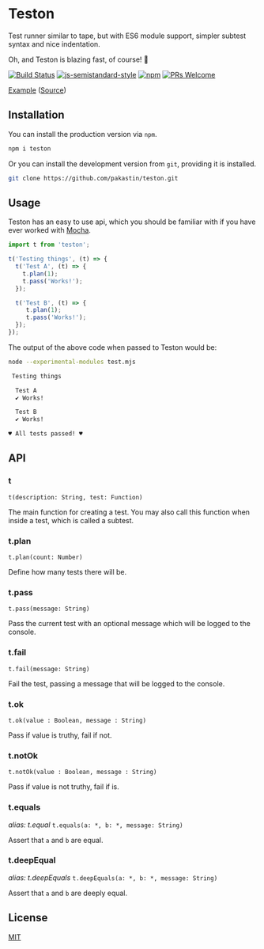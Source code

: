 # Teston

Test runner similar to tape, but with ES6 module support, simpler subtest syntax and nice indentation.

Oh, and Teston is blazing fast, of course! 🚀

[![Build Status](https://img.shields.io/travis/pakastin/teston/master.svg?maxAge=60&style=flat-square)](https://travis-ci.org/pakastin/teston?branch=master)
[![js-semistandard-style](https://img.shields.io/badge/code%20style-semistandard-brightgreen.svg?maxAge=60&style=flat-square)](https://github.com/Flet/semistandard)
[![npm](https://img.shields.io/npm/v/teston.svg?maxAge=60&style=flat-square)](https://www.npmjs.com/package/teston)
 [![PRs Welcome](https://img.shields.io/badge/PRs-welcome-brightgreen.svg?style=flat-square)](http://makeapullrequest.com)

[Example](https://travis-ci.org/pakastin/teston?branch=master) ([Source](https://github.com/testonjs/teston/tree/master/test))

## Installation

You can install the production version via `npm`.

```sh
npm i teston
```

Or you can install the development version from `git`, providing it is installed.

```sh
git clone https://github.com/pakastin/teston.git
```

## Usage

Teston has an easy to use api, which you should be familiar with if you have ever worked with [Mocha](https://mochajs.org).

```js
import t from 'teston';

t('Testing things', (t) => {
  t('Test A', (t) => {
    t.plan(1);
    t.pass('Works!');
  });

  t('Test B', (t) => {
     t.plan(1);
     t.pass('Works!');
  });
});
```

The output of the above code when passed to Teston would be:

```sh
node --experimental-modules test.mjs

 Testing things

  Test A
  ✔︎ Works!

  Test B
  ✔︎ Works!

♥︎ All tests passed! ♥︎
```

## API

### t
`t(description: String, test: Function)`

The main function for creating a test.
You may also call this function when inside a test, which is called a subtest.

### t.plan
`t.plan(count: Number)`

Define how many tests there will be.

### t.pass
`t.pass(message: String)`

Pass the current test with an optional message which will be logged to the console.

### t.fail
`t.fail(message: String)`

Fail the test, passing a message that will be logged to the console.

### t.ok
`t.ok(value : Boolean, message : String)`

Pass if value is truthy, fail if not.

### t.notOk
`t.notOk(value : Boolean, message : String)`

Pass if value is not truthy, fail if is.

### t.equals
_alias: t.equal_
`t.equals(a: *, b: *, message: String)`

Assert that `a` and `b` are equal.

### t.deepEqual
_alias: t.deepEquals_
`t.deepEquals(a: *, b: *, message: String)`

Assert that `a` and `b` are deeply equal.

## License

[MIT](https://github.com/pakastin/teston/blob/master/LICENSE)
